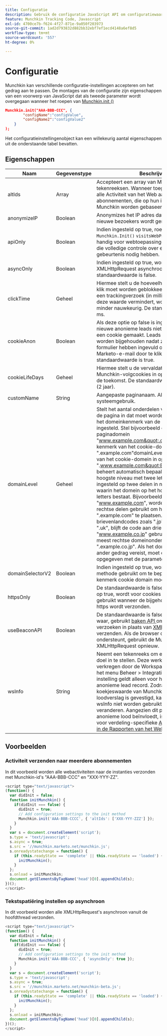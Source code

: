 ```yaml
---
title: Configuratie
description: Gebruik de configuratie JavaScript API om configuratiewaarden in te stellen wanneer u Munchkin gebruikt.
feature: Munchkin Tracking Code, Javascript
exl-id: 4700ce7b-f624-4f27-871e-9a050f203973
source-git-commit: 1ad2d793832d882bb32ebf7ef1ecd4148a6ef8d5
workflow-type: tm+mt
source-wordcount: '557'
ht-degree: 0%

---
```


# Configuratie

Munchkin kan verschillende configuratie-instellingen accepteren om het gedrag aan te passen. De montages van de configuratie zijn eigenschappen van een voorwerp van JavaScript dat als tweede parameter wordt overgegaan wanneer het roepen van [ Munchkin.init () ](api-reference.md#munchkin_init)

```json
Munchkin.init("AAA-BBB-CCC", {
        "configName":"configValue",
        "configName2":"configValue2"
    }
);
```

Het configuratieinstellingenobject kan een willekeurig aantal eigenschappen uit de onderstaande tabel bevatten.

## Eigenschappen

| Naam | Gegevenstype | Beschrijving |
|---|---|---|
| altIds | Array | Accepteert een array van Munchkin ID-tekenreeksen. Wanneer toegelaten, dupliceert dit alle Activiteit van het Web aan de gerichte abonnementen, die op hun identiteitskaart van Munchkin worden gebaseerd. |
| anonymizeIP | Boolean | Anonymizes het IP adres dat in Marketo voor nieuwe bezoekers wordt geregistreerd. |
| apiOnly | Boolean | Indien ingesteld op true, roept de functie `Munchkin.Init()` `visitsWebPage` niet aan. Dit is handig voor webtoepassingen van één pagina die volledige controle over elke `visitsWebPage` -gebeurtenis nodig hebben. |
| asyncOnly | Boolean | Indien ingesteld op true, wordt de XMLHttpRequest asynchroon verzonden. De standaardwaarde is false. |
| clickTime | Geheel | Hiermee stelt u de hoeveelheid tijd in die na een klik moet worden geblokkeerd om te klikken op een trackingverzoek (in milliseconden). Als u deze waarde vermindert, wordt de klikcontrole minder nauwkeurig. De standaardwaarde is 350 ms. |
| cookieAnon | Boolean | Als deze optie op false is ingesteld, worden nieuwe anonieme leads niet bijgehouden en in een cookie gemaakt. Leads hebben cookies en worden bijgehouden nadat ze een Marketo-formulier hebben ingevuld of door via een Marketo-e-mail door te klikken. De standaardwaarde is true. |
| cookieLifeDays | Geheel | Hiermee stelt u de vervaldatum van nieuwe Munchkin-volgcookies in op dit aantal dagen in de toekomst. De standaardwaarde is 730 dagen (2 jaar). |
| customName | String | Aangepaste paginanaam. Alleen voor systeemgebruik. |
| <a name="domainlevel"></a> domainLevel | Geheel | Stelt het aantal onderdelen van het domein van de pagina in dat moet worden gebruikt wanneer het domeinkenmerk van de cookie wordt ingesteld. Stel bijvoorbeeld dat het huidige paginadomein &quot;www.example.com&quot;.domainLevel: 2 het kenmerk van het cookie-domein instelt op &quot;.example.com&quot;domainLevel: 3 stelt het kenmerk van het cookie-domein in op &quot;.www.example.com&quot;Background:Munchkin beheert automatisch bepaalde domeinen van het hoogste niveau met twee letters. Dit is standaard ingesteld op twee delen in normale gevallen waarin het domein op het hoogste niveau uit drie letters bestaat. Bijvoorbeeld &quot;www.example.com&quot;, worden de twee meest rechtse delen gebruikt om het koekje, &quot;.example.com&quot; te plaatsen.Voor twee brievenlandcodes zoals &quot;.jp&quot;, &quot;.us&quot;, &quot;.cn&quot;, en &quot;.uk&quot;, blijft de code aan drie delen in gebreke. &quot;www.example.co.jp&quot; gebruikt bijvoorbeeld drie meest rechtse domeinonderdelen, &quot;.example.co.jp&quot;. Als het domeinpatroon een ander gedrag vereist, moet dit worden opgegeven met de parameter `domainLevel` . |
| domainSelectorV2 | Boolean | Indien ingesteld op true, wordt een verbeterde methode gebruikt om te bepalen hoe het kenmerk cookie domain moet worden ingesteld. |
| httpsOnly | Boolean | De standaardwaarde is false. Wanneer ingesteld op true, wordt voor cookies de instelling Secure gebruikt wanneer de bijgehouden pagina via https wordt verzonden. |
| useBeaconAPI | Boolean | De standaardwaarde is false. Wanneer reeks aan waar, gebruikt [ baken API ](https://developer.mozilla.org/en-US/docs/Web/API/Beacon_API) om niet-blokkerende verzoeken in plaats van [ XMLHttpRequest ](https://developer.mozilla.org/en-US/docs/Web/API/XMLHttpRequest) te verzenden. Als de browser deze API niet ondersteunt, gebruikt de Munchkin XMLHttpRequest opnieuw. |
| wsInfo | String | Neemt een tekenreeks om een werkruimte als doel in te stellen. Deze werkruimte-id wordt verkregen door de Workspace te selecteren in het menu Beheer > Integratie > Munchkin. Deze instelling geldt alleen voor het maken van een anonieme lead record. Zodra de het koekjeswaarde van Munchkin voor dat loodverslag is gevestigd, kan de parameter wsInfo niet worden gebruikt om zijn verdeling te veranderen. Aangezien dit plaatsen slechts anonieme lood beïnvloedt, is het slechts relevant voor verdeling-specifieke [ Anonieme Bezoekers in de Rapporten van het Web ](https://experienceleague.adobe.com/nl/docs/marketo/using/product-docs/reporting/basic-reporting/report-activity/display-people-or-anonymous-visitors-in-web-reports). |

## Voorbeelden

### Activiteit verzenden naar meerdere abonnementen

In dit voorbeeld worden alle webactiviteiten naar de instanties verzonden met Munchkin-id&#39;s &quot;AAA-BBB-CCC&quot; en &quot;XXX-YYY-ZZ&quot;.

```javascript
<script type="text/javascript">
(function() {
  var didInit = false;
  function initMunchkin() {
    if(didInit === false) {
      didInit = true;
      // Add configuration settings to the init method
      Munchkin.init('AAA-BBB-CCCC', { 'altIds': ['XXX-YYY-ZZZ'] });
    }
  }
  var s = document.createElement('script');
  s.type = 'text/javascript';
  s.async = true;
  s.src = '//munchkin.marketo.net/munchkin.js';
  s.onreadystatechange = function() {
    if (this.readyState == 'complete' || this.readyState == 'loaded') {
      initMunchkin();
    }
  };
  s.onload = initMunchkin;
  document.getElementsByTagName('head')[0].appendChild(s);
})();
</script>
```

### Tekstspatiëring instellen op asynchroon

In dit voorbeeld worden alle XMLHttpRequest&#39;s asynchroon vanuit de hoofdthread verzonden.

```javascript
<script type="text/javascript">
(function() {
  var didInit = false;
  function initMunchkin() {
    if(didInit === false) {
      didInit = true;
      // Add configuration settings to the init method
      Munchkin.init('AAA-BBB-CCC', { 'asyncOnly': true });
    }
  }
  var s = document.createElement('script');
  s.type = 'text/javascript';
  s.async = true;
  s.src = '//munchkin.marketo.net/munchkin-beta.js';
  s.onreadystatechange = function() {
    if (this.readyState == 'complete' || this.readyState == 'loaded') {
      initMunchkin();
    }
  };
  s.onload = initMunchkin;
  document.getElementsByTagName('head')[0].appendChild(s);
})();
</script>
```
